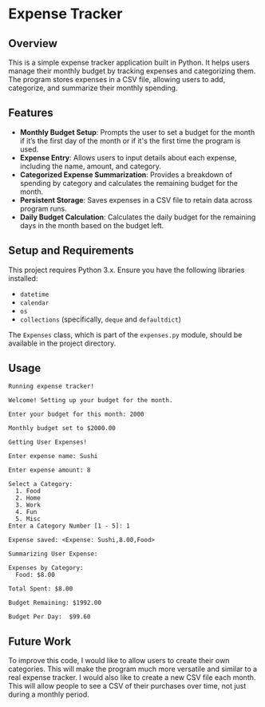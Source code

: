 # Expense Tracker

## Overview
This is a simple expense tracker application built in Python. It helps users manage their monthly budget by tracking expenses and categorizing them. The program stores expenses in a CSV file, allowing users to add, categorize, and summarize their monthly spending.

## Features
- **Monthly Budget Setup**: Prompts the user to set a budget for the month if it’s the first day of the month or if it's the first time the program is used.
- **Expense Entry**: Allows users to input details about each expense, including the name, amount, and category.
- **Categorized Expense Summarization**: Provides a breakdown of spending by category and calculates the remaining budget for the month.
- **Persistent Storage**: Saves expenses in a CSV file to retain data across program runs.
- **Daily Budget Calculation**: Calculates the daily budget for the remaining days in the month based on the budget left.

## Setup and Requirements
This project requires Python 3.x. Ensure you have the following libraries installed:
- `datetime`
- `calendar`
- `os`
- `collections` (specifically, `deque` and `defaultdict`)

The `Expenses` class, which is part of the `expenses.py` module, should be available in the project directory.

## Usage

    Running expense tracker!
    
    Welcome! Setting up your budget for the month.
    
    Enter your budget for this month: 2000
    
    Monthly budget set to $2000.00
    
    Getting User Expenses!
    
    Enter expense name: Sushi
    
    Enter expense amount: 8
    
    Select a Category: 
      1. Food
      2. Home
      3. Work
      4. Fun
      5. Misc
    Enter a Category Number [1 - 5]: 1
    
    Expense saved: <Expense: Sushi,8.00,Food>

    Summarizing User Expense:
    
    Expenses by Category:
      Food: $8.00
      
    Total Spent: $8.00
    
    Budget Remaining: $1992.00

    Budget Per Day:  $99.60

## Future Work
To improve this code, I would like to allow users to create their own categories. This will make the program much more versatile and similar to a real expense tracker. I would also like to create a new CSV file each month. This will allow people to see a CSV of their purchases over time, not just during a monthly period. 
